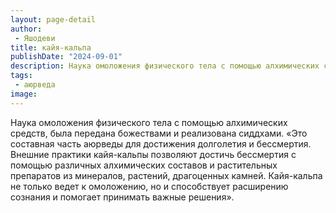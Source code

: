 ```yaml
---
layout: page-detail
author:
 - Яшодеви
title: кайя-кальпа
publishDate: "2024-09-01"
description: Наука омоложения физического тела с помощью алхимических средств, была передана божествами и реализована сиддхами.
tags:
 - аюрведа
image: 
---
```


Наука омоложения физического тела с помощью алхимических средств, была передана божествами и реализована сиддхами.
	«Это составная часть аюрведы для достижения долголетия и бессмертия. Внешние практики кайя-кальпы позволяют достичь бессмертия с помощью различных алхимических составов и растительных препаратов из минералов, растений, драгоценных камней. Кайя-кальпа не только ведет к омоложению, но и способствует расширению сознания и помогает принимать важные решения».

